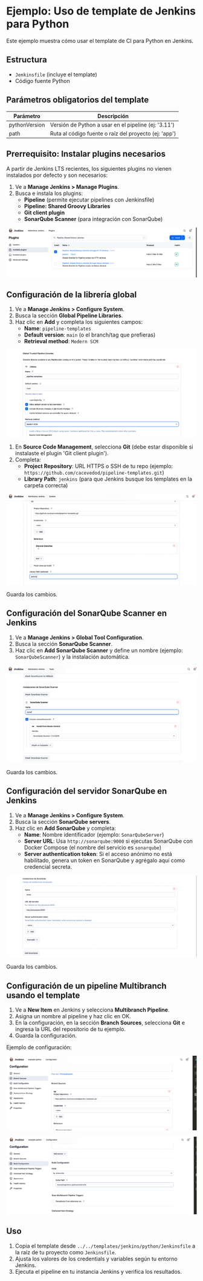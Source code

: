 # Ejemplo: Uso de template de Jenkins para Python

Este ejemplo muestra cómo usar el template de CI para Python en Jenkins.

## Estructura

- `Jenkinsfile` (incluye el template)
- Código fuente Python

## Parámetros obligatorios del template

| Parámetro      | Descripción                                              |
|---------------|----------------------------------------------------------|
| pythonVersion | Versión de Python a usar en el pipeline (ej: '3.11')     |
| path          | Ruta al código fuente o raíz del proyecto (ej: 'app')    |

## Prerrequisito: Instalar plugins necesarios

A partir de Jenkins LTS recientes, los siguientes plugins no vienen instalados por defecto y son necesarios:

1. Ve a **Manage Jenkins > Manage Plugins**.
2. Busca e instala los plugins:
   - **Pipeline** (permite ejecutar pipelines con Jenkinsfile)
   - **Pipeline: Shared Groovy Libraries**
   - **Git client plugin**
   - **SonarQube Scanner** (para integración con SonarQube)

![Instalación del plugin de librerías globales](img/instalar-plugin.png)

## Configuración de la librería global

1. Ve a **Manage Jenkins > Configure System**.
2. Busca la sección **Global Pipeline Libraries**.
3. Haz clic en **Add** y completa los siguientes campos:
   - **Name**: `pipeline-templates`
   - **Default version**: `main` (o el branch/tag que prefieras)
   - **Retrieval method**: `Modern SCM`

![Configuración de nombre y versión de la librería](img/conf-global-lib1.png)

1. En **Source Code Management**, selecciona **Git** (debe estar disponible si instalaste el plugin 'Git client plugin').
2. Completa:
   - **Project Repository**: URL HTTPS o SSH de tu repo (ejemplo: `https://github.com/cacevedod/pipeline-templates.git`)
   - **Library Path**: `jenkins` (para que Jenkins busque los templates en la carpeta correcta)

![Configuración de repositorio y path](img/conf-global-lib2.png)

Guarda los cambios.

## Configuración del SonarQube Scanner en Jenkins

1. Ve a **Manage Jenkins > Global Tool Configuration**.
2. Busca la sección **SonarQube Scanner**.
3. Haz clic en **Add SonarQube Scanner** y define un nombre (ejemplo: `SonarQubeScanner`) y la instalación automática.

![Configuración de SonarQube Scanner](img/sonar-scanner.png)

Guarda los cambios.

## Configuración del servidor SonarQube en Jenkins

1. Ve a **Manage Jenkins > Configure System**.
2. Busca la sección **SonarQube servers**.
3. Haz clic en **Add SonarQube** y completa:
   - **Name**: Nombre identificador (ejemplo: `SonarQubeServer`)
   - **Server URL**: Usa `http://sonarqube:9000` si ejecutas SonarQube con Docker Compose (el nombre del servicio es `sonarqube`)
   - **Server authentication token**: Si el acceso anónimo no está habilitado, genera un token en SonarQube y agrégalo aquí como credencial secreta.

![Configuración del servidor SonarQube](img/sonar-server.png)

Guarda los cambios.

## Configuración de un pipeline Multibranch usando el template

1. Ve a **New Item** en Jenkins y selecciona **Multibranch Pipeline**.
2. Asigna un nombre al pipeline y haz clic en OK.
3. En la configuración, en la sección **Branch Sources**, selecciona **Git** e ingresa la URL del repositorio de tu ejemplo.
4. Guarda la configuración.

Ejemplo de configuración:

![Configuración multibranch paso 1](img/multibranch-example1.png)

![Configuración multibranch paso 2](img/multibranch-example2.png)

## Uso

1. Copia el template desde `../../templates/jenkins/python/Jenkinsfile` a la raíz de tu proyecto como `Jenkinsfile`.
2. Ajusta los valores de los credentials y variables según tu entorno Jenkins.
3. Ejecuta el pipeline en tu instancia Jenkins y verifica los resultados.
